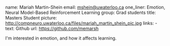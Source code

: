 name: Mariah Martin-Shein
email: mshein@uwaterloo.ca
one_liner: Emotion, Neural Model-Based Reinforcement Learning
group: Grad students
title: Masters Student
picture: http://compneuro.uwaterloo.ca/files/mariah_martin_shein_pic.jpg
links:
    - text: Github
      url: https://github.com/memarsh

I'm interested in emotion, and how it affects learning.
